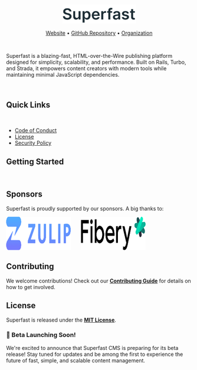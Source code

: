 
<p align="center">
  <a href="https://superfast.sh" target="_blank">
    <img src="assets/superfast.png" alt="Superfast" width="200px">
  </a>
</p>

<p align="center">
    <a href="https://superfast.sh">Website</a> •
    <a href="https://github.com/gosuperfast/superfast">GitHub Repository</a> •
    <a href="https://github.com/gosuperfast">Organization</a>
</p>


&nbsp; 

Superfast is a blazing-fast, HTML-over-the-Wire publishing platform designed for simplicity, scalability, and performance. Built on Rails, Turbo, and Strada, it empowers content creators with modern tools while maintaining minimal JavaScript dependencies.

&nbsp; 

## Quick Links
&nbsp; 

- [Code of Conduct](CODE_OF_CONDUCT.md)
- [License](LICENSE)
- [Security Policy](SECURITY.md)

## Getting Started
&nbsp; 


## Sponsors

Superfast is proudly supported by our sponsors. A big thanks to:
&nbsp; 
&nbsp; 



[<img src="assets/zulip.png" width="175" height="90" alt="Zulip">](https://zulip.com) &nbsp; &nbsp; &nbsp; [<img src="assets/fibery.png" width="175" height="90" alt="Fibery">](https://fibery.io)





## Contributing

We welcome contributions! Check out our **[Contributing Guide](CONTRIBUTING.md)** for details on how to get involved.


## License

Superfast is released under the **[MIT License](LICENSE)**.







### 🚀 Beta Launching Soon!
We're excited to announce that Superfast CMS is preparing for its beta release! Stay tuned for updates and be among the first to experience the future of fast, simple, and scalable content management.


